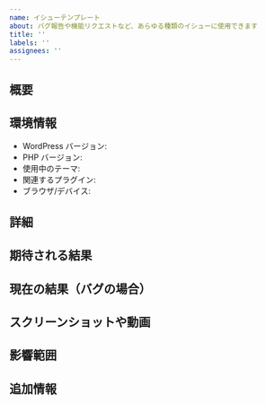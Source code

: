 ```yaml
---
name: イシューテンプレート
about: バグ報告や機能リクエストなど、あらゆる種類のイシューに使用できます
title: ''
labels: ''
assignees: ''
---
```


## 概要
<!-- 問題や要望の簡潔な説明を記載してください -->

## 環境情報
- WordPress バージョン: <!-- 例: 6.4.3 -->
- PHP バージョン: <!-- 例: 8.1 -->
- 使用中のテーマ: <!-- 例: Twenty Twenty-Four -->
- 関連するプラグイン: <!-- 例: WooCommerce 8.2.1, Yoast SEO 21.3 -->
- ブラウザ/デバイス: <!-- 例: Chrome 121.0, iPhone 15 iOS 17.3 -->

## 詳細
<!-- 問題や要望の詳細な説明。バグの場合は再現手順、機能追加の場合は具体的な要件など -->

## 期待される結果
<!-- どのような結果を期待しているかを記載してください -->

## 現在の結果（バグの場合）
<!-- 現在どのような動作をしているかを記載してください -->

## スクリーンショットや動画
<!-- 可能であれば、問題や要望を視覚的に説明するスクリーンショットや動画を添付してください -->

## 影響範囲
<!-- この問題や要望がサイトのどの部分に影響するか、どのくらい重要か -->

## 追加情報
<!-- 問題解決や要望実現に役立つと思われる追加情報があれば記載してください -->
